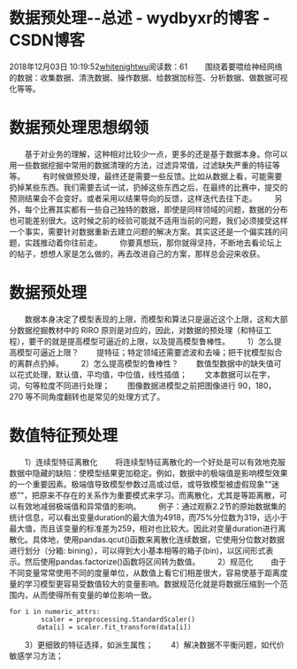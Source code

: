 # 数据预处理--总述 - wydbyxr的博客 - CSDN博客
2018年12月03日 10:19:52[whitenightwu](https://me.csdn.net/wydbyxr)阅读数：61
  围绕着要喂给神经网络的数据：收集数据、清洗数据、操作数据、给数据加标签、分析数据、做数据可视化等等。
# 数据预处理思想纲领
  基于对业务的理解，这种相对比较少一点，更多的还是基于数据本身。你可以用一些数据挖掘中常用的数据清理的方法，过滤异常值，过滤缺失严重的特征等等。
  有时候做预处理，最终还是需要一些反馈。比如从数据上看，可能需要扔掉某些东西。我们需要去试一试，扔掉这些东西之后，在最终的比赛中，提交的预测结果会不会变好。或者采用以结果导向的反馈，这样迭代去往下走。
  另外，每个比赛其实都有一些自己独特的数据，即使是同样领域的问题，数据的分布也可能差别很大。这时候之前的经验可能就不适用当前的问题，我们必须接受这样一个事实，需要针对数据重新去建立问题的解决方案。其实这还是一个偏实践的问题，实践推动着你往前走。
  你要真想玩，那你就得坚持，不断地去看论坛上的帖子，想想人家是怎么做的，再去改进自己的方案，那样总会迎来收获。
# 数据预处理
  数据本身决定了模型表现的上限，而模型和算法只是逼近这个上限，这和大部分数据挖掘教材中的 RIRO 原则是对应的，因此，对数据的预处理（和特征工程），要干的就是提高模型可逼近的上限，以及提高模型鲁棒性。
  1）怎么提高模型可逼近上限？
  提特征；特定领域还需要滤波和去噪；把干扰模型拟合的离群点扔掉。
  2）怎么提高模型的鲁棒性？
  数值型数据中的缺失值可以花式处理，默认值，平均值，中位值，线性插值；
  文本数据可以在字，词，句等粒度不同进行处理；
  图像数据进模型之前把图像进行 90，180，270 等不同角度翻转也是常见的处理方式了。
# 数值特征预处理
  1）连续型特征离散化
  将连续型特征离散化的一个好处是可以有效地克服数据中隐藏的缺陷：使模型结果更加稳定。例如，数据中的极端值是影响模型效果的一个重要因素。极端值导致模型参数过高或过低，或导致模型被虚假现象"“迷惑”"，把原来不存在的关系作为重要模式来学习。而离散化，尤其是等距离散，可以有效地减弱极端值和异常值的影响。
  例子：通过观察2.2节的原始数据集的统计信息，可以看出变量duration的最大值为4918，而75%分位数为319，远小于最大值，而且该变量的标准差为259，相对也比较大。因此对变量duration进行离散化。具体地，使用pandas.qcut()函数来离散化连续数据，它使用分位数对数据进行划分（分箱: bining），可以得到大小基本相等的箱子(bin)，以区间形式表示。然后使用pandas.factorize()函数将区间转为数值。
  2）规范化
  由于不同变量常常使用不同的度量单位，从数值上看它们相差很大，容易使基于距离度量的学习模型更容易受数值较大的变量影响。数据规范化就是将数据压缩到一个范围内，从而使得所有变量的单位影响一致。
```
for i in numeric_attrs:
        scaler = preprocessing.StandardScaler()
       data[i] = scaler.fit_transform(data[i])
```
  3）更细致的特征选择，如派生属性；
  4）解决数据不平衡问题，如代价敏感学习方法；
